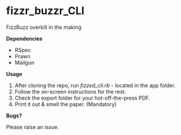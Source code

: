fizzr_buzzr_CLI
===============

FizzBuzz overkill in the making

**Dependencies**

* RSpec
* Prawn
* Mailgun

**Usage**

1. After cloning the repo, run *fizzed_cli.rb* - located in the app folder.
2. Follow the on-screen instructions for the rest.
3. Check the export folder for your hot-off-the-press PDF.
4. Print it out & smell the paper. (Mandatory)

**Bugs?**

Please raise an issue.
